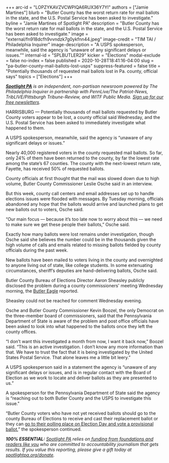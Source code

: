 +++
arc-id = "LOPZYKAVZVCWPIQA6RUX36Y7YI"
authors = ["Jamie Martines"]
blurb = "Butler County has the worst return rate for mail ballots in the state, and the U.S. Postal Service has been asked to investigate."
byline = "Jamie Martines of Spotlight PA"
description = "Butler County has the worst return rate for mail ballots in the state, and the U.S. Postal Service has been asked to investigate."
image = "external/fn918dcfh9vvndzk7g0ykfnn44.jpeg"
image-credit = "TIM TAI / Philadelphia Inquirer"
image-description = "A USPS spokesperson, meanwhile, said the agency is “unaware of any significant delays or issues.”"
internal-id = "SPLBUTLER29"
kicker = "Elections"
modal-exclude = false
no-index = false
published = 2020-10-28T18:41:16-04:00
slug = "pa-butler-county-mail-ballots-lost-usps"
suppress-featured = false
title = "Potentially thousands of requested mail ballots lost in Pa. county, official says"
topics = ["Elections"]
+++

<a href="https://lesspage.com/"><i><b>Spotlight PA</b></i></a><i> is an independent, non-partisan newsroom powered by The Philadelphia Inquirer in partnership with PennLive/The Patriot-News, TribLIVE/Pittsburgh Tribune-Review, and WITF Public Media. </i><a href="https://lesspage.com/newsletters"><i>Sign up for our free newsletters</i></a><i>.</i>

HARRISBURG — Potentially thousands of mail ballots requested by Butler County voters appear to be lost, a county official said Wednesday, and the U.S. Postal Service has been asked to immediately investigate what happened to them.

A USPS spokesperson, meanwhile, said the agency is “unaware of any significant delays or issues.”

Nearly 40,000 registered voters in the county requested mail ballots. So far, only 24% of them have been returned to the county, by far the lowest rate among the state’s 67 counties. The county with the next-lowest return rate, Fayette, has received 50% of requested ballots.

<script src="https://lesspage.com/embed.js" async></script><div data-spl-embed-version="1" data-spl-src="https://lesspage.com/embeds/newsletter/"></div>

County officials at first thought that the mail was slowed down due to high volume, Butler County Commissioner Leslie Osche said in an interview.

But this week, county call centers and email addresses set up to handle elections issues were flooded with messages. By Tuesday morning, officials abandoned any hope that the ballots would arrive and launched plans to get new ballots out to voters, Osche said.

“Our main focus — because it’s too late now to worry about this — we need to make sure we get these people their ballots,” Osche said.

Exactly how many ballots were lost remains under investigation, though Osche said she believes the number could be in the thousands given the high volume of calls and emails related to missing ballots fielded by county officials during the past week.

New ballots have been mailed to voters living in the county and overnighted to anyone living out of state, like college students. In some extenuating circumstances, sheriff’s deputies are hand-delivering ballots, Osche said.

Butler County Bureau of Elections Director Aaron Sheasley publicly disclosed the problem during a county commissioners' meeting Wednesday morning, the <a href="https://www.butlereagle.com/20201028/post-office-has-lost-butler-county-mail-in-ballots/">Butler Eagle</a> reported.

Sheasley could not be reached for comment Wednesday evening.

Osche and Butler County Commissioner Kevin Boozel, the only Democrat on the three-member board of commissioners, said that the Pennsylvania Department of State is aware of the problem and post office officials have been asked to look into what happened to the ballots once they left the county offices.

“I don’t want this investigated a month from now, I want it back now,” Boozel said. “This is an active investigation. I don’t know any more information than that. We have to trust the fact that it is being investigated by the United States Postal Service. That alone leaves me a little bit leery.”

<script src="https://lesspage.com/embed.js" async></script><div data-spl-embed-version="1" data-spl-src="https://lesspage.com/embeds/cta/?url=https%3A%2F%2Flesspage.com%2Fdonate&eyebrow=BECOME%20A%20MEMBER&body=Make%20a%20gift%20today%20and%20help%20Spotlight%20PA%20continue%20to%20provide%20100%25%20essential%20reporting%20on%20the%20upcoming%20election%20in%20Pennsylvania.%20From%20court%20challenges%20to%20voter%20intimidation%2C%20our%20reporters%20are%20keeping%20watch%20for%20you.&cta=JOIN%20US%20NOW"></div>

A USPS spokesperson said in a statement the agency is “unaware of any significant delays or issues, and is in regular contact with the Board of Election as we work to locate and deliver ballots as they are presented to us.”

A spokesperson for the Pennsylvania Department of State said the agency is “reaching out to both Butler County and the USPS to investigate this issue."

“Butler County voters who have not yet received ballots should go to the county Bureau of Elections to receive and cast their replacement ballot or they can <a href="https://lesspage.com/news/2020/10/pa-election-voting-questions-answered-mail-ballot/" target=_blank>go to their polling place on Election Day and vote a provisional ballot</a>,” the spokesperson continued.

<i><b>100% ESSENTIAL:</b></i><i> </i><a href="https://lesspage.com/"><i>Spotlight PA</i></a><i> relies on</i><a href="https://lesspage.com/support"><i> funding from foundations and readers like you</i></a><i> who are committed to accountability journalism that gets results. If you value this reporting, please give a gift today at </i><a href="http://spotlightpa.org/donate"><i>spotlightpa.org/donate</i></a><i>.</i>
